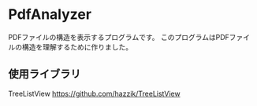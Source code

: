 # PdfAnalyzer
PDFファイルの構造を表示するプログラムです。
このプログラムはPDFファイルの構造を理解するために作りました。



## 使用ライブラリ
TreeListView https://github.com/hazzik/TreeListView

